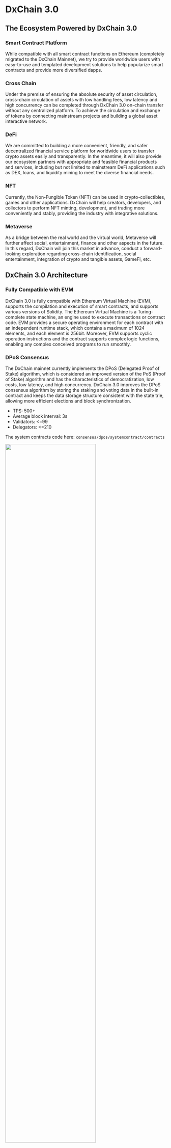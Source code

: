 # DxChain 3.0

## The Ecosystem Powered by DxChain 3.0

### Smart Contract Platform

While compatible with all smart contract functions on Ethereum (completely migrated to the DxChain Mainnet), we try to provide worldwide users with easy-to-use and templated development solutions to help popularize smart contracts and provide more diversified dapps.

### Cross Chain

Under the premise of ensuring the absolute security of asset circulation, cross-chain circulation of assets with low handling fees, low latency and high concurrency can be completed through DxChain 3.0 on-chain transfer without any centralized platform. To achieve the circulation and exchange of tokens by connecting mainstream projects and building a global asset interactive network.

### DeFi

We are committed to building a more convenient, friendly, and safer decentralized financial service platform for worldwide users to transfer crypto assets easily and transparently. In the meantime, it will also provide our ecosystem partners with appropriate and feasible financial products and services, including but not limited to mainstream DeFi applications such as DEX, loans, and liquidity mining to meet the diverse financial needs.

### NFT
Currently, the Non-Fungible Token (NFT) can be used in crypto-collectibles, games and other applications. DxChain will help creators, developers, and collectors to perform NFT minting, development, and trading more conveniently and stably, providing the industry with integrative solutions.

### Metaverse
As a bridge between the real world and the virtual world, Metaverse will further affect social, entertainment, finance and other aspects in the future. In this regard, DxChain will join this market in advance, conduct a forward-looking exploration regarding cross-chain identification, social entertainment, integration of crypto and tangible assets, GameFi, etc.

## DxChain 3.0 Architecture

### Fully Compatible with EVM

DxChain 3.0 is fully compatible with Ethereum Virtual Machine (EVM), supports the compilation and execution of smart contracts, and supports various versions of Solidity. The Ethereum Virtual Machine is a Turing-complete state machine, an engine used to execute transactions or contract code. EVM provides a secure operating environment for each contract with an independent runtime stack, which contains a maximum of 1024 elements, and each element is 256bit. Moreover, EVM supports cyclic operation instructions and the contract supports complex logic functions, enabling any complex conceived programs to run smoothly.

### DPoS Consensus

The DxChain mainnet currently implements the DPoS (Delegated Proof of Stake) algorithm, which is considered an improved version of the PoS (Proof of Stake) algorithm and has the characteristics of democratization, low costs, low latency, and high concurrency. DxChain 3.0 improves the DPoS consensus algorithm by storing the staking and voting data in the built-in contract and keeps the data storage structure consistent with the state trie, allowing more efficient elections and block synchronization. 

* TPS: 500+
* Average block interval: 3s
* Validators: <=99
* Delegators: <=210

The system contracts code here: `consensus/dpos/systemcontract/contracts`

<img src="https://dxchain.gitbook.io/~/files/v0/b/gitbook-x-prod.appspot.com/o/spaces%2Ft7Yq0wZVG1pJ3PiTzoaE%2Fuploads%2F2cFTPWdoV8zaNjS7uqCN%2F%E8%8B%B1%E6%96%878.png?alt=media&token=a4b0aaf6-77a1-4734-93f1-c89605cb8b17" style="width:75%;" />


### Cross Chain
DxChain Bridge uses AWS Nitro Enclave to build a fast, safe, and low-cost cross-chain bridge between Ethereum and DxChain. The DxBridge will be composed of Nitro Enclave and a list of trusted nodes (called Warden). Nitro Enclave will be used to build an isolated execution environment to prevent any centralized interference and reduce the complex steps without sacrificing system security.

DxBridge mainly consists of two parts:
- Nitro Enclave: AWS Trusted Execution Environment solution. By creating an isolated environment, users can use and process private keys with high security while preventing users and applications on the parent instance to views or obtaining those information.
- A set of Wardens: third-party searchers and verifiers of transactions. Warden is mainly responsible for retrieving DxChain and Ethereum and submitting legal transactions that need to be processed to Nitro Enclave. First, Warden will look for transactions that have been successfully sent to the Ethereum wallet or transactions that have been retrieved from DxChain. There must be enough funds to pay for related expenses, including the gas fee and cross-chain fees required, otherwise, the transaction will be rejected and Warden will not retrieve these transactions. Nitro Enclave requires a certain number of Wardens to submit the same transaction at the same time, then the bridge will send the corresponding transaction on another chain and submit legal transactions by providing a private key segment. 

<img src="https://dxchain.gitbook.io/~/files/v0/b/gitbook-x-prod.appspot.com/o/spaces%2Ft7Yq0wZVG1pJ3PiTzoaE%2Fuploads%2FUAProUdP9pqJI5Ft3hil%2F%E8%8B%B1%E6%96%871.png?alt=media&token=52f10aa6-a1a6-49f4-bc11-46449a4229ea" style="width:75%;" />


Nitro Enclave can directly connect with Warden to obtain on-chain events and send transactions. The private keys of all addresses in the transaction are derived from the master private key generated during initialization that no other party can obtain. The master private key uses the Shamir Secret Sharing algorithm to distribute the private key segments to Warden, and uses TLS communication to verify the identity during the process. Nitro Enclave will ask Warden for private key segments via TLS connection to retrieve the master private key, and distribute new private key segments to Warden again after restart. In addition, transactions confirmed to have been processed by the bridge will be backed up locally.

## Tokenomic

The native token on the DxChain is DX, an exchange unit between users, provides economic incentives for on-chain activities and is also consumed as handling fees. The total supply of DX is 100 billion, of which the ecosystem pool is 45 billion. The undistributed rewards for DxChain 2.0 will continue to be distributed in DxChain 3.0.

<img src="https://dxchain.gitbook.io/~/files/v0/b/gitbook-x-prod.appspot.com/o/spaces%2Ft7Yq0wZVG1pJ3PiTzoaE%2Fuploads%2FeMid4WM6kk77VdHcz817%2F%E8%8B%B1%E6%96%872.png?alt=media&token=ebb15a4b-b9aa-478b-b54d-40e0ebb00503" style="width:75%;" />

Users can participate in DxChain by voting DX to obtain block rewards or become a Validator to maintain the security and stability of the DxChain network. In DxChain 3.0, there is also a new token **burn mechanism**. If a Validator does not meet the required number of block generation in a certain epoch, all block rewards that have been generated will be burned and the Validator status will be canceled.

## Governance

DxChain mainly divides business, technology, and community aspects in community governance. It is expected that major decisions and policies will be governed by community voting. The community initiates proposals, evaluates the results, and the committee monitors the execution process so that the DxChain development team and the community can realize the co-governance. 

The DxChain team always firmly believes that a fair, reasonable, and transparent governance mechanism with multi-party participation can better improve the community's quality. DxChain will adhere to the following points:
* Improve the community incentive mechanism
    We will continue to run DPoS mining, keep the incentive mechanism updated and innovated, provide sufficient incentives to attract more users and achieve positive feedback, aiming to guarantee the benefits of all users.

* Community Co-governance
    Co-governance will be the core idea of DxChain 3.0 community governance. In order to increase the sense of ownership, community users will be advocated and guided to participate in community discussions, proposals, and voting in the design of the community governance mechanism.

* Foundation Assistance
    As the initiator of DxChain ecosystem, DX Foundation will play the role of mobilizing community participation, accelerating community merging, integrating community resources, solving community problems, and promoting community governance.

### Election

The validator is responsible for block generation and verification on the chain, and is an integral part of DxChain. In order to realize co-governance, the rules were firstly applied in node elections. If a user wants to participate in the DPoS and apply for a validator, the following conditions must be met:
- Possess the technical and hardware requirements to maintain a blockchain node
- Stake at least 40 million DX
- The proportion allocated to voters is between 70% and 100%
A proposal will be initiated on DxChain once the above conditions are met and all existing delegators can vote, the application will not get approved until at least one validator has voted. 
### DAO
DAO (Decentralized Autonomous Organization) involves on-chain governance. Project or community users can initiate proposals, such as adjustments to consensus algorithm and economic models, deciding whether to approve new delegators, greatly expressing our idea of co-governance and reducing the risks brought by centralized governance.
### Foundation

Currently, 5% of the block reward will be allocated to the DxChain Foundation to support future development and operation, community governance, external developer contribution rewards, ecosystem construction funds, etc. (including but not limited to Dapp Development and marketing). Community governance is a process in which delegators, community members and foundations supervise each other and work together. The DxChain team will continue to improve the further governance plan in DxChain 3.0 to make governance and supervision more transparent.

## Follow Us

Website：https://dxchain.com/

Telegram (EN): https://t.me/dxchain

Telegram (CN): https://t.me/DxChainGroup_CN

Discord: https://discord.gg/XbPwmErhDX

DX Explorer: https://www.dxscan.io/

DxFarm: https://bsc.dxchain.com/home

DxChain Wiki: https://dxchain.gitbook.io/dxchain/
